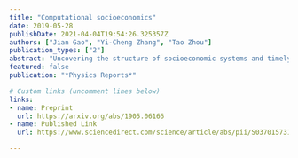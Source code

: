 ```yaml
---
title: "Computational socioeconomics"
date: 2019-05-28
publishDate: 2021-04-04T19:54:26.325357Z
authors: ["Jian Gao", "Yi-Cheng Zhang", "Tao Zhou"]
publication_types: ["2"]
abstract: "Uncovering the structure of socioeconomic systems and timely estimation of socioeconomic status are significant for economic development. The understanding of socioeconomic processes provides foundations to quantify global economic development, to map regional industrial structure, and to infer individual socioeconomic status. In this review, we will make a brief manifesto about a new interdisciplinary research field named Computational Socioeconomics, followed by detailed introduction about data resources, computational tools, data-driven methods, theoretical models and novel applications at multiple resolutions, including the quantification of global economic inequality and complexity, the map of regional industrial structure and urban perception, the estimation of individual socioeconomic status and demographic, and the real-time monitoring of emergent events. This review, together with pioneering works we have highlighted, will draw increasing interdisciplinary attentions and induce a methodological shift in future socioeconomic studies."
featured: false
publication: "*Physics Reports*"

# Custom links (uncomment lines below)
links:
- name: Preprint
  url: https://arxiv.org/abs/1905.06166
- name: Published Link
  url: https://www.sciencedirect.com/science/article/abs/pii/S0370157319301954

---
```



